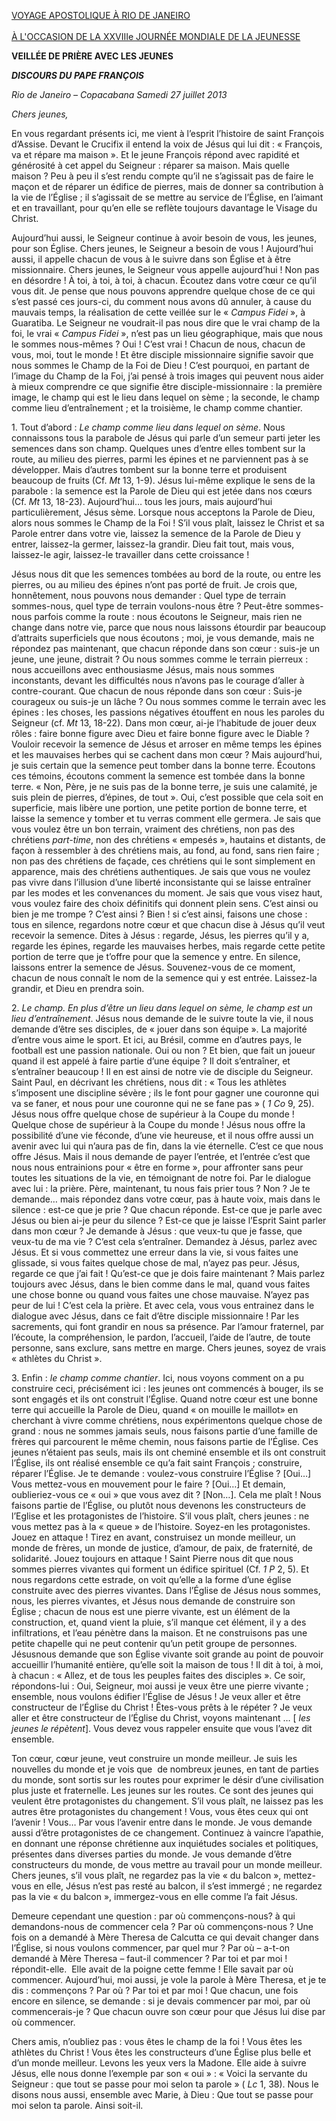 [VOYAGE APOSTOLIQUE À RIO DE JANEIRO\
\
À L'OCCASION DE LA XXVIIIe JOURNÉE MONDIALE DE LA JEUNESSE](/content/francesco/fr/travels/2013/outside/documents/papa-francesco-gmg-rio-de-janeiro-2013.html)

**VEILLÉE DE PRIÈRE AVEC LES JEUNES**

***DISCOURS DU PAPE FRANÇOIS***

*Rio de Janeiro – Copacabana* *Samedi 27 juillet 2013*

*Chers jeunes,*

En vous regardant présents ici, me vient à l’esprit l’histoire de saint François d’Assise. Devant le Crucifix il entend la voix de Jésus qui lui dit : « François, va et répare ma maison ». Et le jeune François répond avec rapidité et générosité à cet appel du Seigneur : réparer sa maison. Mais quelle maison ? Peu à peu il s’est rendu compte qu’il ne s’agissait pas de faire le maçon et de réparer un édifice de pierres, mais de donner sa contribution à la vie de l’Église ; il s’agissait de se mettre au service de l’Église, en l’aimant et en travaillant, pour qu’en elle se reflète toujours davantage le Visage du Christ.

Aujourd’hui aussi, le Seigneur continue à avoir besoin de vous, les jeunes, pour son Église. Chers jeunes, le Seigneur a besoin de vous ! Aujourd’hui aussi, il appelle chacun de vous à le suivre dans son Église et à être missionnaire. Chers jeunes, le Seigneur vous appelle aujourd’hui ! Non pas en désordre ! À toi, à toi, à toi, à chacun. Écoutez dans votre cœur ce qu’il vous dit. Je pense que nous pouvons apprendre quelque chose de ce qui s’est passé ces jours-ci, du comment nous avons dû annuler, à cause du mauvais temps, la réalisation de cette veillée sur le « *Campus Fidei* », à Guaratiba. Le Seigneur ne voudrait-il pas nous dire que le vrai champ de la foi, le vrai « *Campus Fidei* », n’est pas un lieu géographique, mais que nous le sommes nous-mêmes ? Oui ! C’est vrai ! Chacun de nous, chacun de vous, moi, tout le monde ! Et être disciple missionnaire signifie savoir que nous sommes le Champ de la Foi de Dieu ! C’est pourquoi, en partant de l’image du Champ de la Foi, j’ai pensé à trois images qui peuvent nous aider à mieux comprendre ce que signifie être disciple-missionnaire : la première image, le champ qui est le lieu dans lequel on sème ; la seconde, le champ comme lieu d’entraînement ; et la troisième, le champ comme chantier.

1\. Tout d’abord : *Le champ comme lieu dans lequel on sème*. Nous connaissons tous la parabole de Jésus qui parle d’un semeur parti jeter les semences dans son champ. Quelques unes d’entre elles tombent sur la route, au milieu des pierres, parmi les épines et ne parviennent pas à se développer. Mais d’autres tombent sur la bonne terre et produisent beaucoup de fruits (Cf. *Mt* 13, 1-9). Jésus lui-même explique le sens de la parabole : la semence est la Parole de Dieu qui est jetée dans nos cœurs (Cf. *Mt* 13, 18-23). Aujourd’hui… tous les jours, mais aujourd’hui particulièrement, Jésus sème. Lorsque nous acceptons la Parole de Dieu, alors nous sommes le Champ de la Foi ! S’il vous plaît, laissez le Christ et sa Parole entrer dans votre vie, laissez la semence de la Parole de Dieu y entrer, laissez-la germer, laissez-la grandir. Dieu fait tout, mais vous, laissez-le agir, laissez-le travailler dans cette croissance !

Jésus nous dit que les semences tombées au bord de la route, ou entre les pierres, ou au milieu des épines n’ont pas porté de fruit. Je crois que, honnêtement, nous pouvons nous demander : Quel type de terrain sommes-nous, quel type de terrain voulons-nous être ? Peut-être sommes-nous parfois comme la route : nous écoutons le Seigneur, mais rien ne change dans notre vie, parce que nous nous laissons étourdir par beaucoup d’attraits superficiels que nous écoutons ; moi, je vous demande, mais ne répondez pas maintenant, que chacun réponde dans son cœur : suis-je un jeune, une jeune, distrait ? Ou nous sommes comme le terrain pierreux : nous accueillons avec enthousiasme Jésus, mais nous sommes inconstants, devant les difficultés nous n’avons pas le courage d’aller à contre-courant. Que chacun de nous réponde dans son cœur : Suis-je courageux ou suis-je un lâche ? Ou nous sommes comme le terrain avec les épines : les choses, les passions négatives étouffent en nous les paroles du Seigneur (cf. *Mt* 13, 18-22). Dans mon cœur, ai-je l’habitude de jouer deux rôles : faire bonne figure avec Dieu et faire bonne figure avec le Diable ? Vouloir recevoir la semence de Jésus et arroser en même temps les épines et les mauvaises herbes qui se cachent dans mon cœur ? Mais aujourd’hui, je suis certain que la semence peut tomber dans la bonne terre. Écoutons ces témoins, écoutons comment la semence est tombée dans la bonne terre. « Non, Père, je ne suis pas de la bonne terre, je suis une calamité, je suis plein de pierres, d’épines, de tout ». Oui, c’est possible que cela soit en superficie, mais libère une portion, une petite portion de bonne terre, et laisse la semence y tomber et tu verras comment elle germera. Je sais que vous voulez être un bon terrain, vraiment des chrétiens, non pas des chrétiens *part-time*, non des chrétiens « empesés », hautains et distants, de façon à ressembler à des chrétiens mais, au fond, au fond, sans rien faire ; non pas des chrétiens de façade, ces chrétiens qui le sont simplement en apparence, mais des chrétiens authentiques. Je sais que vous ne voulez pas vivre dans l’illusion d’une liberté inconsistante qui se laisse entraîner par les modes et les convenances du moment. Je sais que vous visez haut, vous voulez faire des choix définitifs qui donnent plein sens. C’est ainsi ou bien je me trompe ? C’est ainsi ? Bien ! si c’est ainsi, faisons une chose : tous en silence, regardons notre cœur et que chacun dise à Jésus qu’il veut recevoir la semence. Dites à Jésus : regarde, Jésus, les pierres qu’il y a, regarde les épines, regarde les mauvaises herbes, mais regarde cette petite portion de terre que je t’offre pour que la semence y entre. En silence, laissons entrer la semence de Jésus. Souvenez-vous de ce moment, chacun de nous connaît le nom de la semence qui y est entrée. Laissez-la grandir, et Dieu en prendra soin.

2\. *Le champ. En plus d’être un lieu dans lequel on sème, le champ est un lieu d’entraînement*. Jésus nous demande de le suivre toute la vie, il nous demande d’être ses disciples, de « jouer dans son équipe ». La majorité d’entre vous aime le sport. Et ici, au Brésil, comme en d’autres pays, le football est une passion nationale. Oui ou non ? Et bien, que fait un joueur quand il est appelé à faire partie d’une équipe ? Il doit s’entraîner, et s’entraîner beaucoup ! Il en est ainsi de notre vie de disciple du Seigneur. Saint Paul, en décrivant les chrétiens, nous dit : « Tous les athlètes s’imposent une discipline sévère ; ils le font pour gagner une couronne qui va se faner, et nous pour une couronne qui ne se fane pas » ( *1 Co* 9, 25). Jésus nous offre quelque chose de supérieur à la Coupe du monde ! Quelque chose de supérieur à la Coupe du monde ! Jésus nous offre la possibilité d’une vie féconde, d’une vie heureuse, et il nous offre aussi un avenir avec lui qui n’aura pas de fin, dans la vie éternelle. C’est ce que nous offre Jésus. Mais il nous demande de payer l’entrée, et l’entrée c’est que nous nous entrainions pour « être en forme », pour affronter sans peur toutes les situations de la vie, en témoignant de notre foi. Par le dialogue avec lui : la prière. Père, maintenant, tu nous fais prier tous ? Non ? Je te demande… mais répondez dans votre cœur, pas à haute voix, mais dans le silence : est-ce que je prie ? Que chacun réponde. Est-ce que je parle avec Jésus ou bien ai-je peur du silence ? Est-ce que je laisse l’Esprit Saint parler dans mon cœur ? Je demande à Jésus : que veux-tu que je fasse, que veux-tu de ma vie ? C’est cela s’entraîner. Demandez à Jésus, parlez avec Jésus. Et si vous commettez une erreur dans la vie, si vous faites une glissade, si vous faites quelque chose de mal, n’ayez pas peur. Jésus, regarde ce que j’ai fait ! Qu’est-ce que je dois faire maintenant ? Mais parlez toujours avec Jésus, dans le bien comme dans le mal, quand vous faites une chose bonne ou quand vous faites une chose mauvaise. N’ayez pas peur de lui ! C’est cela la prière. Et avec cela, vous vous entrainez dans le dialogue avec Jésus, dans ce fait d’être disciple missionnaire ! Par les sacrements, qui font grandir en nous sa présence. Par l’amour fraternel, par l’écoute, la compréhension, le pardon, l’accueil, l’aide de l’autre, de toute personne, sans exclure, sans mettre en marge. Chers jeunes, soyez de vrais « athlètes du Christ ».

3\. Enfin : *le champ comme chantier*. Ici, nous voyons comment on a pu construire ceci, précisément ici : les jeunes ont commencés à bouger, ils se sont engagés et ils ont construit l’Église. Quand notre cœur est une bonne terre qui accueille la Parole de Dieu, quand « on mouille le maillot» en cherchant à vivre comme chrétiens, nous expérimentons quelque chose de grand : nous ne sommes jamais seuls, nous faisons partie d’une famille de frères qui parcourent le même chemin, nous faisons partie de l’Église. Ces jeunes n’étaient pas seuls, mais ils ont cheminé ensemble et ils ont construit l’Église, ils ont réalisé ensemble ce qu’a fait saint François ; construire, réparer l’Église. Je te demande : voulez-vous construire l’Église ? \[Oui…\] Vous mettez-vous en mouvement pour le faire ? \[Oui…\] Et demain, oublieriez-vous ce « oui » que vous avez dit ? \[Non…\]. Cela me plaît ! Nous faisons partie de l’Église, ou plutôt nous devenons les constructeurs de l’Eglise et les protagonistes de l’histoire. S’il vous plaît, chers jeunes : ne vous mettez pas à la « queue » de l’histoire. Soyez-en les protagonistes. Jouez en attaque ! Tirez en avant, construisez un monde meilleur, un monde de frères, un monde de justice, d’amour, de paix, de fraternité, de solidarité. Jouez toujours en attaque ! Saint Pierre nous dit que nous sommes pierres vivantes qui forment un édifice spirituel (Cf. *1 P* 2, 5). Et nous regardons cette estrade, on voit qu’elle a la forme d’une église construite avec des pierres vivantes. Dans l’Église de Jésus nous sommes, nous, les pierres vivantes, et Jésus nous demande de construire son Église ; chacun de nous est une pierre vivante, est un élément de la construction, et, quand vient la pluie, s’il manque cet élément, il y a des infiltrations, et l’eau pénètre dans la maison. Et ne construisons pas une petite chapelle qui ne peut contenir qu’un petit groupe de personnes. Jésusnous demande que son Église vivante soit grande au point de pouvoir accueillir l’humanité entière, qu’elle soit la maison de tous ! Il dit à toi, à moi, à chacun : « Allez, et de tous les peuples faites des disciples ». Ce soir, répondons-lui : Oui, Seigneur, moi aussi je veux être une pierre vivante ; ensemble, nous voulons édifier l’Église de Jésus ! Je veux aller et être constructeur de l’Église du Christ ! Êtes-vous prêts à le répéter ? Je veux aller et être constructeur de l’Église du Christ, voyons maintenant … \[ *les jeunes le répètent*\]. Vous devez vous rappeler ensuite que vous l’avez dit ensemble.

Ton cœur, cœur jeune, veut construire un monde meilleur. Je suis les nouvelles du monde et je vois que  de nombreux jeunes, en tant de parties du monde, sont sortis sur les routes pour exprimer le désir d’une civilisation plus juste et fraternelle. Les jeunes sur les routes. Ce sont des jeunes qui veulent être protagonistes du changement. S’il vous plaît, ne laissez pas les autres être protagonistes du changement ! Vous, vous êtes ceux qui ont l’avenir ! Vous… Par vous l’avenir entre dans le monde. Je vous demande aussi d’être protagonistes de ce changement. Continuez à vaincre l’apathie, en donnant une réponse chrétienne aux inquiétudes sociales et politiques, présentes dans diverses parties du monde. Je vous demande d’être constructeurs du monde, de vous mettre au travail pour un monde meilleur. Chers jeunes, s’il vous plaît, ne regardez pas la vie « du balcon », mettez-vous en elle, Jésus n’est pas resté au balcon, il s’est immergé ; ne regardez pas la vie « du balcon », immergez-vous en elle comme l’a fait Jésus.

Demeure cependant une question : par où commençons-nous? à qui demandons-nous de commencer cela ? Par où commençons-nous ? Une fois on a demandé à Mère Theresa de Calcutta ce qui devait changer dans l’Église, si nous voulons commencer, par quel mur ? Par où – a-t-on demandé à Mère Theresa – faut-il commencer ? Par toi et par moi ! répondit-elle.  Elle avait de la poigne cette femme ! Elle savait par où commencer. Aujourd’hui, moi aussi, je vole la parole à Mère Theresa, et je te dis : commençons ? Par où ? Par toi et par moi ! Que chacun, une fois encore en silence, se demande : si je devais commencer par moi, par où commencerais-je ? Que chacun ouvre son cœur pour que Jésus lui dise par où commencer.

Chers amis, n’oubliez pas : vous êtes le champ de la foi ! Vous êtes les athlètes du Christ ! Vous êtes les constructeurs d’une Église plus belle et d’un monde meilleur. Levons les yeux vers la Madone. Elle aide à suivre Jésus, elle nous donne l’exemple par son « oui » : « Voici la servante du Seigneur : que tout se passe pour moi selon ta parole » ( *Lc* 1, 38). Nous le disons nous aussi, ensemble avec Marie, à Dieu : Que tout se passe pour moi selon ta parole. Ainsi soit-il.